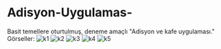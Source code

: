 # Adisyon-Uygulamas-
Basit temellere oturtulmuş, deneme amaçlı "Adisyon ve kafe uygulaması." 
Görseller:
![k1](https://github.com/user-attachments/assets/c469e159-5e18-42fb-b9f9-c140407fbfdf)
![k2](https://github.com/user-attachments/assets/dd591c50-4c17-4672-b0b4-3919f4203938)
![k3](https://github.com/user-attachments/assets/ef0a12f1-53ad-4d6d-925a-992adf339e8b)
![k4](https://github.com/user-attachments/assets/f17b5a30-8d28-4ae1-8b44-de2aa5aabc56)
![k5](https://github.com/user-attachments/assets/2fed9285-76a7-45ea-bcc6-be41a31e165b)
